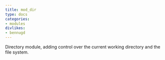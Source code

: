 ```yaml
---
title: mod_dir
type: docs
categories:
- modules
divlikes:
- bennugd
---
```


Directory module, adding control over the current working directory and the file system.
